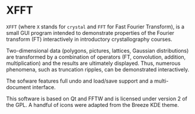 XFFT
====

`XFFT` (where `X` stands for `crystal` and `FFT` for Fast Fourier Transform),
is a small GUI program intended to demonstrate properties of the Fourier
transform (FT) interactively in introductory crystallography courses.

Two-dimensional data (polygons, pictures, lattices, Gaussian distributions) are
transformed by a combination of operators (FT, convolution, addition, multiplication)
and the results are ultimately displayed. Thus, numerous phenomena, such as
truncation ripples, can be demonstrated interactively.

The sofware features full undo and load/save support and a multi-document interface.

This software is based on Qt and FFTW and is licensed under version 2 of the GPL.
A handful of icons were adapted from the Breeze KDE theme.
